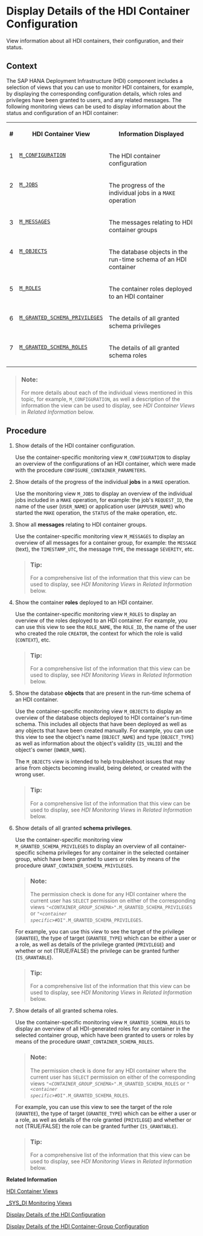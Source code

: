 <!-- loio77d0b8a9b97e43479cc499420ab4d111 -->

# Display Details of the HDI Container Configuration

View information about all HDI containers, their configuration, and their status.



<a name="loio77d0b8a9b97e43479cc499420ab4d111__context_amg_31k_kkb"/>

## Context

The SAP HANA Deployment Infrastructure \(HDI\) component includes a selection of views that you can use to monitor HDI containers, for example, by displaying the corresponding configuration details, which roles and privileges have been granted to users, and any related messages. The following monitoring views can be used to display information about the status and configuration of an HDI container:


<table>
<tr>
<th valign="top">

\#

</th>
<th valign="top">

HDI Container View

</th>
<th valign="top">

Information Displayed

</th>
</tr>
<tr>
<td valign="top">

1

</td>
<td valign="top">

[`M_CONFIGURATION`](../../20-HDI-Cloud-Content-Development/m-configuration-b2b6ed1.md)

</td>
<td valign="top">

The HDI container configuration

</td>
</tr>
<tr>
<td valign="top">

2

</td>
<td valign="top">

[`M_JOBS`](../../20-HDI-Cloud-Content-Development/m-jobs-d114ced.md)

</td>
<td valign="top">

The progress of the individual jobs in a `MAKE` operation

</td>
</tr>
<tr>
<td valign="top">

3

</td>
<td valign="top">

[`M_MESSAGES`](../../20-HDI-Cloud-Content-Development/m-messages-1696923.md)

</td>
<td valign="top">

The messages relating to HDI container groups

</td>
</tr>
<tr>
<td valign="top">

4

</td>
<td valign="top">

[`M_OBJECTS`](../../20-HDI-Cloud-Content-Development/m-objects-d73be7e.md)

</td>
<td valign="top">

The database objects in the run-time schema of an HDI container

</td>
</tr>
<tr>
<td valign="top">

5

</td>
<td valign="top">

[`M_ROLES`](../../20-HDI-Cloud-Content-Development/m-roles-b7f3bee.md)

</td>
<td valign="top">

The container roles deployed to an HDI container

</td>
</tr>
<tr>
<td valign="top">

6

</td>
<td valign="top">

[`M_GRANTED_SCHEMA_PRIVILEGES`](../../20-HDI-Cloud-Content-Development/m-granted-schema-privileges-77bf987.md)

</td>
<td valign="top">

The details of all granted schema privileges

</td>
</tr>
<tr>
<td valign="top">

7

</td>
<td valign="top">

[`M_GRANTED_SCHEMA_ROLES`](../../20-HDI-Cloud-Content-Development/m-granted-schema-roles-6f832a6.md)

</td>
<td valign="top">

The details of all granted schema roles

</td>
</tr>
</table>

> ### Note:  
> For more details about each of the individual views mentioned in this topic, for example, `M_CONFIGURATION`, as well a description of the information the view can be used to display, see *HDI Container Views* in *Related Information* below.



<a name="loio77d0b8a9b97e43479cc499420ab4d111__steps_cpr_2fk_kkb"/>

## Procedure

1.  Show details of the HDI container configuration.

    Use the container-specific monitoring view `M_CONFIGURATION` to display an overview of the configurations of an HDI container, which were made with the procedure `CONFIGURE_CONTAINER_PARAMETERS`.

2.  Show details of the progress of the individual **jobs** in a `MAKE` operation.

    Use the monitoring view `M_JOBS` to display an overview of the individual jobs included in a `MAKE` operation, for example: the job's `REQUEST_ID`, the name of the user \(`USER_NAME`\) or application user \(`APPUSER_NAME`\) who started the `MAKE` operation, the `STATUS` of the make operation, etc.

3.  Show all **messages** relating to HDI container groups.

    Use the container-specific monitoring view `M_MESSAGES` to display an overview of all messages for a container group, for example: the `MESSAGE` \(text\), the `TIMESTAMP_UTC`, the message `TYPE`, the message `SEVERITY`, etc.

    > ### Tip:  
    > For a comprehensive list of the information that this view can be used to display, see *HDI Monitoring Views* in *Related Information* below.

4.  Show the container **roles** deployed to an HDI container.

    Use the container-specific monitoring view `M_ROLES` to display an overview of the roles deployed to an HDI container. For example, you can use this view to see the `ROLE_NAME`, the `ROLE_ID`, the name of the user who created the role `CREATOR`, the context for which the role is valid \(`CONTEXT`\), etc.

    > ### Tip:  
    > For a comprehensive list of the information that this view can be used to display, see *HDI Monitoring Views* in *Related Information* below.

5.  Show the database **objects** that are present in the run-time schema of an HDI container.

    Use the container-specific monitoring view `M_OBJECTS` to display an overview of the database objects deployed to HDI container's run-time schema. This includes all objects that have been deployed as well as any objects that have been created manually. For example, you can use this view to see the object's name \(`OBJECT_NAME`\) and type \(`OBJECT_TYPE`\) as well as information about the object's validity \(`IS_VALID`\) and the object's owner \(`OWNER_NAME`\).

    The `M_OBJECTS` view is intended to help troubleshoot issues that may arise from objects becoming invalid, being deleted, or created with the wrong user.

    > ### Tip:  
    > For a comprehensive list of the information that this view can be used to display, see *HDI Monitoring Views* in *Related Information* below.

6.  Show details of all granted **schema privileges**.

    Use the container-specific monitoring view `M_GRANTED_SCHEMA_PRIVILEGES` to display an overview of all container-specific schema privileges for any container in the selected container group, which have been granted to users or roles by means of the procedure `GRANT_CONTAINER_SCHEMA_PRIVILEGES`.

    > ### Note:  
    > The permission check is done for any HDI container where the current user has `SELECT` permission on either of the corresponding views <code>"<i class="varname">&lt;CONTAINER_GROUP_SCHEMA&gt;</i>".M_GRANTED_SCHEMA_PRIVILEGES</code> or <code>"<i class="varname">&lt;container specific&gt;</i>#DI".M_GRANTED_SCHEMA_PRIVILEGES</code>.

    For example, you can use this view to see the target of the privilege \(`GRANTEE`\), the type of target \(`GRANTEE_TYPE`\) which can be either a user or a role, as well as details of the privilege granted \(`PRIVILEGE`\) and whether or not \(TRUE/FALSE\) the privilege can be granted further \(`IS_GRANTABLE`\).

    > ### Tip:  
    > For a comprehensive list of the information that this view can be used to display, see *HDI Monitoring Views* in *Related Information* below.

7.  Show details of all granted schema roles.

    Use the container-specific monitoring view `M_GRANTED_SCHEMA_ROLES` to display an overview of all HDI-generated roles for any container in the selected container group, which have been granted to users or roles by means of the procedure `GRANT_CONTAINER_SCHEMA_ROLES`.

    > ### Note:  
    > The permission check is done for any HDI container where the current user has `SELECT` permission on either of the corresponding views <code>"<i class="varname">&lt;CONTAINER_GROUP_SCHEMA&gt;</i>".M_GRANTED_SCHEMA_ROLES</code> or <code>"<i class="varname">&lt;container specific&gt;</i>#DI".M_GRANTED_SCHEMA_ROLES</code>.

    For example, you can use this view to see the target of the role \(`GRANTEE`\), the type of target \(`GRANTEE_TYPE`\) which can be either a user or a role, as well as details of the role granted \(`PRIVILEGE`\) and whether or not \(TRUE/FALSE\) the role can be granted further \(`IS_GRANTABLE`\).

    > ### Tip:  
    > For a comprehensive list of the information that this view can be used to display, see *HDI Monitoring Views* in *Related Information* below.


**Related Information**  


[HDI Container Views](../../20-HDI-Cloud-Content-Development/hdi-container-views-2b3814d.md "Display information about calls made with the HDI container API.")

[\_SYS\_DI Monitoring Views](../13-HDI-Cloud-Admin-Maintain-HDI/sys-di-monitoring-views-78e1657.md "Display information about HDI-container-related operations.")

[Display Details of the HDI Configuration](../13-HDI-Cloud-Admin-Maintain-HDI/display-details-of-the-hdi-configuration-4f93c23.md "View information about all HDI containers, their configuration, and their status.")

[Display Details of the HDI Container-Group Configuration](../14-HDI-Cloud-Admin-Maintain-Container-Groups/display-details-of-the-hdi-container-gro-450b4a3.md "View information about all HDI container groups, their configuration, and their status.")

